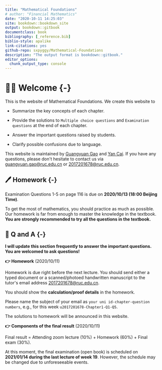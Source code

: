 ```yaml
--- 
title: "Mathematical Foundations"
# author: "Financial Mathematics"
date: "2020-10-11 14:25:03"
site: bookdown::bookdown_site
output: bookdown::gitbook
documentclass: book
bibliography: [_reference.bib]
biblio-style: apalike
link-citations: yes
github-repo: sxpyggy/Mathematical-Foundations
description: "The output format is bookdown::gitbook."
editor_options: 
  chunk_output_type: console
---
```


# 👨‍🏫 Welcome  {-}

This is the website of Mathematical Foundations. We create this website  to 

- Summarize the key concepts of each chapter.

- Provide the solutions to `Multiple choice questions` and `Examination questions` at the end of each chapter.

- Answer the important questions raised by students.

- Clarify possible confusions due to language.

This website is maintained by <u>Guangyuan Gao</u> and <u>Yan Cai</u>. If you have any questions, please don't hesitate to contact us via <guangyuan.gao@ruc.edu.cn> or <2017201678@ruc.edu.cn>.

## 🖊️ Homework {-}

Examination Questions 1-5 on page 116 is due on **2020/10/13 (18:00 Beijing Time)**.

To get the most of mathematics, you should practice as much as possible.
Our homework is far from enough to master the knowledge in the textbook. **You are strongly recommended to try all the questions in the textbook.**

## 🤔 Q and A {-}

**I will update this section frequently to answer the important questions. You are welcomed to ask questions!**

**👉 Homework** (2020/10/11)

Homework is due right before the next lecture. 
You should send either a typed document or a scanned/photoed handwritten manuscript to the tutor's email address <2017201678@ruc.edu.cn>. 

You should show the **calculation/proof details** in the homework.

Please name the subject of your email as `your uni id-chapter-question numbers`, e.g., for this week `u2017201678-Chapter1-Q1-Q5`.

The solutions to homework will be announced in this website. 

**👉 Components of the final result** (2020/10/11)
 
Final result = Attending zoom lecture (10%) + Homework (60%) + Final exam (30%).

At this moment, the final examination (open book) is scheduled on **2021/01/14 during the last lecture of week 19**. However, the schedule may be changed due to unforeseeable events.


